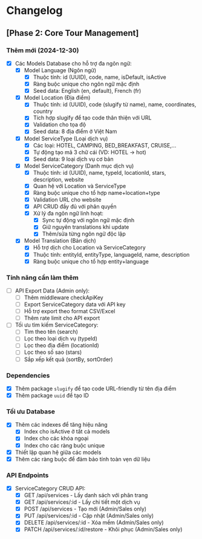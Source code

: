 # Changelog

## [Phase 2: Core Tour Management]

### Thêm mới (2024-12-30)
- [x] Các Models Database cho hỗ trợ đa ngôn ngữ:
  - [x] Model Language (Ngôn ngữ)
    - [x] Thuộc tính: id (UUID), code, name, isDefault, isActive
    - [x] Ràng buộc unique cho ngôn ngữ mặc định
    - [x] Seed data: English (en, default), French (fr)
  
  - [x] Model Location (Địa điểm)
    - [x] Thuộc tính: id (UUID), code (slugify từ name), name, coordinates, country
    - [x] Tích hợp slugify để tạo code thân thiện với URL
    - [x] Validation cho tọa độ
    - [x] Seed data: 8 địa điểm ở Việt Nam
  
  - [x] Model ServiceType (Loại dịch vụ)
    - [x] Các loại: HOTEL, CAMPING, BED_BREAKFAST, CRUISE,...
    - [x] Tự động tạo mã 3 chữ cái (VD: HOTEL -> hot)
    - [x] Seed data: 9 loại dịch vụ cơ bản
  
  - [x] Model ServiceCategory (Danh mục dịch vụ)
    - [x] Thuộc tính: id (UUID), name, typeId, locationId, stars, description, website
    - [x] Quan hệ với Location và ServiceType
    - [x] Ràng buộc unique cho tổ hợp name+location+type
    - [x] Validation URL cho website
    - [x] API CRUD đầy đủ với phân quyền
    - [x] Xử lý đa ngôn ngữ linh hoạt:
      - [x] Sync tự động với ngôn ngữ mặc định
      - [x] Giữ nguyên translations khi update
      - [x] Thêm/sửa từng ngôn ngữ độc lập
  
  - [x] Model Translation (Bản dịch)
    - [x] Hỗ trợ dịch cho Location và ServiceCategory
    - [x] Thuộc tính: entityId, entityType, languageId, name, description
    - [x] Ràng buộc unique cho tổ hợp entity+language

### Tính năng cần làm thêm
- [ ] API Export Data (Admin only):
  - [ ] Thêm middleware checkApiKey
  - [ ] Export ServiceCategory data với API key
  - [ ] Hỗ trợ export theo format CSV/Excel
  - [ ] Thêm rate limit cho API export

- [ ] Tối ưu tìm kiếm ServiceCategory:
  - [ ] Tìm theo tên (search)
  - [ ] Lọc theo loại dịch vụ (typeId)
  - [ ] Lọc theo địa điểm (locationId)
  - [ ] Lọc theo số sao (stars)
  - [ ] Sắp xếp kết quả (sortBy, sortOrder)

### Dependencies
- [x] Thêm package `slugify` để tạo code URL-friendly từ tên địa điểm
- [x] Thêm package `uuid` để tạo ID

### Tối ưu Database
- [x] Thêm các indexes để tăng hiệu năng
  - [x] Index cho isActive ở tất cả models
  - [x] Index cho các khóa ngoại
  - [x] Index cho các ràng buộc unique
- [x] Thiết lập quan hệ giữa các models
- [x] Thêm các ràng buộc để đảm bảo tính toàn vẹn dữ liệu

### API Endpoints
- [x] ServiceCategory CRUD API:
  - [x] GET /api/services - Lấy danh sách với phân trang
  - [x] GET /api/services/:id - Lấy chi tiết một dịch vụ
  - [x] POST /api/services - Tạo mới (Admin/Sales only)
  - [x] PUT /api/services/:id - Cập nhật (Admin/Sales only)
  - [x] DELETE /api/services/:id - Xóa mềm (Admin/Sales only)
  - [x] PATCH /api/services/:id/restore - Khôi phục (Admin/Sales only)
